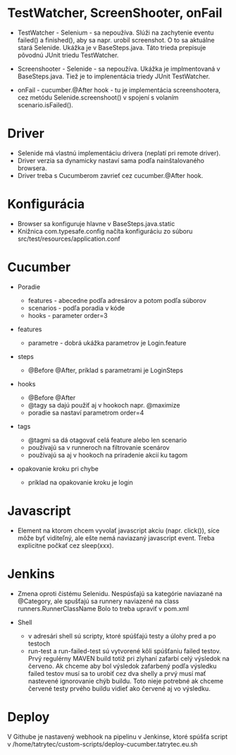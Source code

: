TestWatcher, ScreenShooter, onFail
====================
- TestWatcher - Selenium - sa nepoužíva. Slúži na zachytenie eventu failed() a finished(), 
  aby sa napr. urobil screenshot. O to sa aktuálne stará Selenide.
  Ukážka je v BaseSteps.java. Táto trieda prepisuje pôvodnú JUnit triedu TestWatcher.

- Screenshooter - Selenide - sa nepoužíva. Ukážka je implmentovaná v BaseSteps.java.
  Tiež je to implenentácia triedy JUnit TestWatcher.
  
- onFail - cucumber.@After hook - tu je implementácia screenshootera,
  cez metódu Selenide.screenshoot() v spojení s volaním scenario.isFailed().


Driver
====================
- Selenide má vlastnú implementáciu drivera (neplatí pri remote driver).
- Driver verzia sa dynamicky nastaví sama podľa nainštalovaného browsera.
- Driver treba s Cucumberom zavrieť cez cucumber.@After hook. 


Konfigurácia
====================
- Browser sa konfiguruje hlavne v BaseSteps.java.static 
- Knižnica com.typesafe.config načíta konfiguráciu zo súboru
  src/test/resources/application.conf


Cucumber
====================
- Poradie
  - features - abecedne podľa adresárov a potom podľa súborov
  - scenarios - podľa poradia v kóde  
  - hooks - parameter order=3
  
- features
    - parametre - dobrá ukážka parametrov je Login.feature
  
- steps 
    - @Before @After, príklad s parametrami je LoginSteps 
  
- hooks 
    - @Before @After
    - @tagy sa dajú použiť aj v hookoch napr. @maximize
    - poradie sa nastaví parametrom order=4
  
- tags
    - @tagmi sa dá otagovať celá feature alebo len scenario
    - používajú sa v runneroch na filtrovanie scenárov
    - používajú sa aj v hookoch na priradenie akcií ku tagom
  
- opakovanie kroku pri chybe
    - príklad na opakovanie kroku je login


Javascript
====================
- Element na ktorom chcem vyvolať javascript akciu (napr. click()),
  síce môže byť viditeľný, ale ešte nemá naviazaný javascript event.
  Treba explicitne počkať cez sleep(xxx).
  

Jenkins
====================
- Zmena oproti čistému Selenidu. 
  Nespúsťajú sa kategórie naviazané na @Category, ale
  spušťajú sa runnery naviazené na class runners.RunnerClassName
  Bolo to treba upraviť v pom.xml

- Shell
    - v adresári shell sú scripty, ktoré spúšťajú testy 
      a úlohy pred a po testoch
    - run-test a run-failed-test sú vytvorené kôli spúšťaniu failed testov.
      Prvý regulérny MAVEN build totiž pri zlyhaní zafarbí celý výsledok 
      na červeno. Ak chceme aby bol výsledok zafarbený podľa výsledku 
      failed testov musí sa to urobiť cez dva shelly a prvý musí mať 
      nastevené ignorovanie chýb buildu.
      Toto nieje potrebné ak chceme červené testy prvého buildu vidieť ako 
      červené aj vo výsledku.
   
   

Deploy
=======================
V Githube je nastavený webhook na pipelinu v Jenkinse,
ktoré spúšťa script v /home/tatrytec/custom-scripts/deploy-cucumber.tatrytec.eu.sh